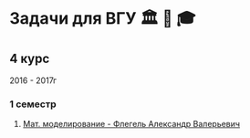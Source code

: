 # Задачи для ВГУ 🏛 📖 🎓

## 4 курс
2016 - 2017г
### 1 семестр
1. [Мат. моделирование - Флегель Александр Валерьевич](Math-Modeling)

